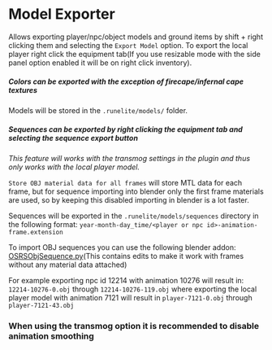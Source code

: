 # Model Exporter

Allows exporting player/npc/object models and ground items by shift + right clicking them and selecting the `Export Model` option.
To export the local player right click the equipment tab(If you use resizable mode with the side panel option enabled it will be on right click inventory).

##### Colors can be exported with the exception of firecape/infernal cape textures

Models will be stored in the `.runelite/models/` folder.

##### Sequences can be exported by right clicking the equipment tab and selecting the sequence export button
_This feature will works with the transmog settings in the plugin and thus only works with the local player model._

`Store OBJ material data for all frames` will store MTL data for each frame, but for sequence importing into blender only the first frame materials are used, so by keeping this disabled importing in blender is a lot faster.

Sequences will be exported in the `.runelite/models/sequences` directory in the following format:
`year-month-day_time/<player or npc id>-animation-frame.extension`

To import OBJ sequences you can use the following blender addon: [OSRSObjSequence.py](https://gist.githubusercontent.com/Bram91/5be4190c374a90f9fb0b13b17685d8c3/raw/155a71d535817b5dc57c6f262b6845970852a78a/OSRSObjSequence.py)(This contains edits to make it work with frames without any material data attached)

For example exporting npc id 12214 with animation 10276 will result in: `12214-10276-0.obj` through `12214-10276-119.obj`
where exporting the local player model with animation 7121 will result in `player-7121-0.obj` through `player-7121-43.obj`

### When using the transmog option it is recommended to disable animation smoothing
